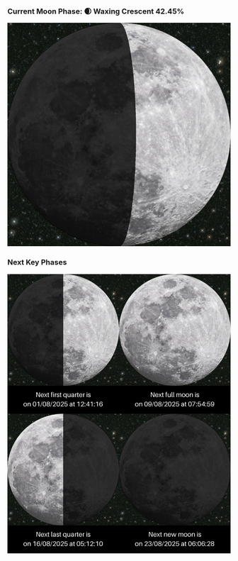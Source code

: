 ### Current Moon Phase: 🌒 Waxing Crescent 42.45%
![Moon Phase](moonphase.png)
### Next Key Phases
![Gallery](gallery.png)